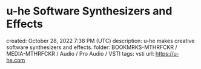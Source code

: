 # u-he Software Synthesizers and Effects

created: October 28, 2022 7:38 PM (UTC)
description: u-he makes creative software synthesizers and effects.
folder: BOOKMRKS-MTHRFCKR / MEDIA-MTHRFCKR / Audio / Pro Audio / VSTI
tags: vsti
url: https://u-he.com